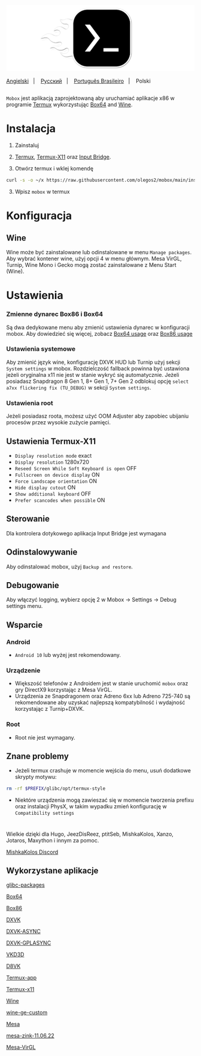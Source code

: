 ![logo](docs/img/logo.png "logo")

<a href="https://github.com/olegos2/mobox/tree/main">Angielski</a>
&nbsp;&nbsp;| &nbsp;&nbsp;
<a href="https://github.com/olegos2/mobox/blob/main/README-ru.md">Русский</a>
&nbsp;&nbsp;| &nbsp;&nbsp;
<a href="https://github.com/olegos2/mobox/blob/main/README-pt_BR.md">Português Brasileiro</a>
&nbsp;&nbsp;| &nbsp;&nbsp;
Polski


##

`Mobox` jest aplikacją zaprojektowaną aby uruchamiać aplikacje x86 w programie [Termux](https://github.com/termux/termux-app) wykorzystując [Box64](https://github.com/ptitSeb/box64) and [Wine](https://www.winehq.org/).

# Instalacja
1. Zainstaluj
2. [Termux](https://f-droid.org/repo/com.termux_118.apk),
[Termux-X11](https://raw.githubusercontent.com/olegos2/mobox/main/components/termux-x11.apk) oraz
[Input Bridge](https://raw.githubusercontent.com/olegos2/mobox/main/components/inputbridge.apk).

2. Otwórz termux i wklej komendę
```bash
curl -s -o ~/x https://raw.githubusercontent.com/olegos2/mobox/main/install && . ~/x
```

3. Wpisz `mobox` w termux

# Konfiguracja
## Wine
Wine może być zainstalowane lub odinstalowane w menu `Manage packages`.
Aby wybrać kontener wine, użyj opcji 4 w menu głównym.
Mesa VirGL, Turnip, Wine Mono i Gecko mogą zostać zainstalowane z Menu Start (Wine).
# Ustawienia
### Zmienne dynarec Box86 i Box64
Są dwa dedykowane menu aby zmienić ustawienia dynarec w konfiguracji mobox.
Aby dowiedzieć się więcej, zobacz [Box64 usage](https://github.com/ptitSeb/box64/blob/main/docs/USAGE.md) oraz [Box86 usage](https://github.com/ptitSeb/box86/blob/master/docs/USAGE.md)
### Ustawienia systemowe
Aby zmienić język wine, konfigurację DXVK HUD lub Turnip użyj sekcji `System settings` w mobox.
Rozdzielczość fallback powinna być ustawiona jeżeli oryginalna x11 nie jest w stanie wykryć się automatycznie.
Jeżeli posiadasz Snapdragon 8 Gen 1, 8+ Gen 1, 7+ Gen 2 odblokuj opcję `select a7xx flickering fix (TU_DEBUG)` w sekcji `System settings`.
### Ustawienia root
Jeżeli posiadasz roota, możesz użyć OOM Adjuster aby zapobiec ubijaniu procesów przez wysokie zużycie pamięci.
## Ustawienia Termux-X11
* `Display resolution mode` exact
* `Display resolution` 1280x720
* `Reseed Screen While Soft Keyboard is open` OFF
* `Fullscreen on device display` ON
* `Force Landscape orientation` ON
* `Hide display cutout` ON
* `Show additional keyboard` OFF
* `Prefer scancodes when possible` ON
## Sterowanie
Dla kontrolera dotykowego aplikacja Input Bridge jest wymagana
## Odinstalowywanie
Aby odinstalować mobox, użyj `Backup and restore`.
## Debugowanie
Aby włączyć logging, wybierz opcję 2 w Mobox -> Settings -> Debug settings menu.

## Wsparcie
### Android
* `Android 10` lub wyżej jest rekomendowany.
### Urządzenie
* Większość telefonów z Androidem jest w stanie uruchomić `mobox` oraz gry DirectX9 korzystając z Mesa VirGL.
* Urządzenia ze Snapdragonem oraz Adreno 6xx lub Adreno 725-740 są rekomendowane aby uzyskać najlepszą kompatybilność i wydajność korzystając z Turnip+DXVK.
### Root
* Root nie jest wymagany.

## Znane problemy
* Jeżeli termux crashuje w momencie wejścia do menu, usuń dodatkowe skrypty motywu:
```bash
rm -rf $PREFIX/glibc/opt/termux-style
```
* Niektóre urządzenia mogą zawieszać się w momencie tworzenia prefixu oraz instalacji PhysX, w takim wypadku zmień konfigurację w `Compatibility settings`

#
Wielkie dzięki dla Hugo, JeezDisReez, ptitSeb, MishkaKolos, Xanzo, Jotaros, Maxython i innym za pomoc.

[MishkaKolos Discord](https://discord.gg/ZAQnZzbCXq)


## Wykorzystane aplikacje

[glibc-packages](https://github.com/termux-pacman/glibc-packages)

[Box64](https://github.com/ptitSeb/box64)

[Box86](https://github.com/ptitSeb/box86)

[DXVK](https://github.com/doitsujin/dxvk)

[DXVK-ASYNC](https://github.com/Sporif/dxvk-async)

[DXVK-GPLASYNC](https://gitlab.com/Ph42oN/dxvk-gplasync)

[VKD3D](https://github.com/lutris/vkd3d)

[D8VK](https://github.com/AlpyneDreams/d8vk)

[Termux-app](https://github.com/termux/termux-app)

[Termux-x11](https://github.com/termux/termux-x11)

[Wine](https://wiki.winehq.org/Licensing)

[wine-ge-custom](https://github.com/GloriousEggroll/wine-ge-custom)

[Mesa](https://docs.mesa3d.org/license.html)

[mesa-zink-11.06.22](https://github.com/alexvorxx/mesa-zink-11.06.22)

[Mesa-VirGL](https://github.com/alexvorxx/Mesa-VirGL)